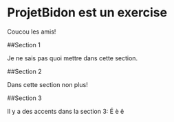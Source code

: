 # ProjetBidon est un exercise

Coucou les amis!

##Section 1

Je ne sais pas quoi mettre dans cette section.

##Section 2

Dans cette section non plus!

##Section 3

Il y a des accents dans la section 3: É è ê